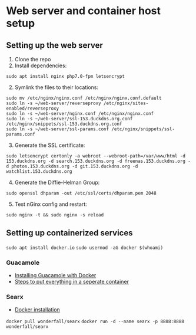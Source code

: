 # Web server and container host setup
## Setting up the web server
1. Clone the repo
2. Install dependencies:
```
sudo apt install nginx php7.0-fpm letsencrypt
```
2. Symlink the files to their locations:
```
sudo mv /etc/nginx/nginx.conf /etc/nginx/nginx.conf.default
sudo ln -s ~/web-server/reverseproxy /etc/nginx/sites-enabled/reverseproxy
sudo ln -s ~/web-server/nginx.conf /etc/nginx/nginx.conf
sudo ln -s ~/web-server/ssl-153.duckdns.org.conf /etc/nginx/snippets/ssl-153.duckdns.org.conf
sudo ln -s ~/web-server/ssl-params.conf /etc/nginx/snippets/ssl-params.conf
```
  
3. Generate the SSL certificate:

`sudo letsencrypt certonly -a webroot --webroot-path=/var/www/html -d 153.duckdns.org -d search.153.duckdns.org -d freenas.153.duckdns.org -d photos.153.duckdns.org -d git.153.duckdns.org -d watchlist.153.duckdns.org`

4. Generate the Diffie-Helman Group:

`sudo openssl dhparam -out /etc/ssl/certs/dhparam.pem 2048`

5. Test nGinx config and restart:

`sudo nginx -t && sudo nginx -s reload`

## Setting up containerized services

`sudo apt install docker.io`
`sudo usermod -aG docker $(whoami)`

### Guacamole

* [Installing Guacamole with Docker](https://guacamole.incubator.apache.org/doc/gug/guacamole-docker.html)
* [Steps to put everything in a seperate container](https://www.cb-net.co.uk/linux/running-guacamole-from-a-docker-container-on-ubuntu-16-04-lts-16-10/)

### Searx

* [Docker installation](https://asciimoo.github.io/searx/dev/install/installation.html)

`docker pull wonderfall/searx`
`docker run -d --name searx -p 8888:8888 wonderfall/searx`

